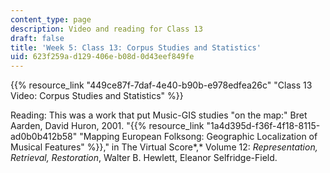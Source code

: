 ```yaml
---
content_type: page
description: Video and reading for Class 13
draft: false
title: 'Week 5: Class 13: Corpus Studies and Statistics'
uid: 623f259a-d129-406e-b08d-0d43eef849fe
---
```

{{% resource_link "449ce87f-7daf-4e40-b90b-e978edfea26c" "Class 13 Video: Corpus Studies and Statistics" %}}

Reading: This was a work that put Music-GIS studies "on the map:" Bret Aarden, David Huron, 2001. "{{% resource_link "1a4d395d-f36f-4f18-8115-ad0b0b412b58" "Mapping European Folksong: Geographic Localization of Musical Features" %}}," in The Virtual Score*,* Volume 12: *Representation, Retrieval, Restoration*, Walter B. Hewlett, Eleanor Selfridge-Field.